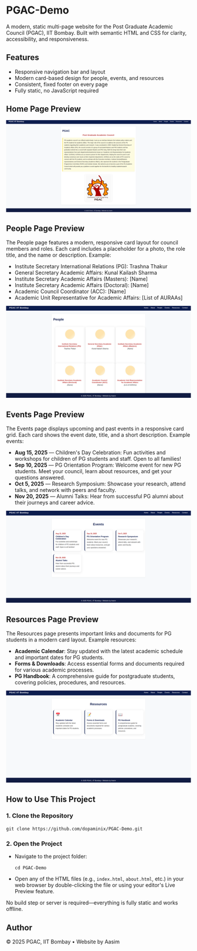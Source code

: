 # PGAC-Demo

A modern, static multi-page website for the Post Graduate Academic Council (PGAC), IIT Bombay. Built with semantic HTML and CSS for clarity, accessibility, and responsiveness.

## Features
- Responsive navigation bar and layout
- Modern card-based design for people, events, and resources
- Consistent, fixed footer on every page
- Fully static, no JavaScript required

## Home Page Preview

![PGAC Home Page](pgac-home.png)

## People Page Preview

The People page features a modern, responsive card layout for council members and roles. Each card includes a placeholder for a photo, the role title, and the name or description. Example:

- Institute Secretary International Relations (PG): Trashna Thakur
- General Secretary Academic Affairs: Kunal Kailash Sharma
- Institute Secretary Academic Affairs (Masters): [Name]
- Institute Secretary Academic Affairs (Doctoral): [Name]
- Academic Council Coordinator (ACC): [Name]
- Academic Unit Representative for Academic Affairs: [List of AURAAs]

![People Page Example](pgac-people-demo.png)

## Events Page Preview

The Events page displays upcoming and past events in a responsive card grid. Each card shows the event date, title, and a short description. Example events:

- **Aug 15, 2025** — Children's Day Celebration: Fun activities and workshops for children of PG students and staff. Open to all families!
- **Sep 10, 2025** — PG Orientation Program: Welcome event for new PG students. Meet your council, learn about resources, and get your questions answered.
- **Oct 5, 2025** — Research Symposium: Showcase your research, attend talks, and network with peers and faculty.
- **Nov 20, 2025** — Alumni Talks: Hear from successful PG alumni about their journeys and career advice.

![Events Page Example](pgac-events-demo.png)

## Resources Page Preview

The Resources page presents important links and documents for PG students in a modern card layout. Example resources:

- **Academic Calendar**: Stay updated with the latest academic schedule and important dates for PG students.
- **Forms & Downloads**: Access essential forms and documents required for various academic processes.
- **PG Handbook**: A comprehensive guide for postgraduate students, covering policies, procedures, and resources.

![Resources Page Example](pgac-resources-demo.png)

## How to Use This Project

### 1. Clone the Repository

```
git clone https://github.com/dopaminix/PGAC-Demo.git
```

### 2. Open the Project

- Navigate to the project folder:
  ```
  cd PGAC-Demo
  ```
- Open any of the HTML files (e.g., `index.html`, `about.html`, etc.) in your web browser by double-clicking the file or using your editor's Live Preview feature.

No build step or server is required—everything is fully static and works offline.

## Author
© 2025 PGAC, IIT Bombay • Website by Aasim
